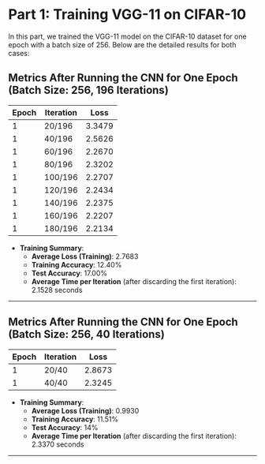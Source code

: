 # Part 1: Training VGG-11 on CIFAR-10

In this part, we trained the VGG-11 model on the CIFAR-10 dataset for one epoch with a batch size of 256. Below are the detailed results for both cases:

## Metrics After Running the CNN for One Epoch (Batch Size: 256, 196 Iterations)

| Epoch | Iteration | Loss   |
| ----- | --------- | ------ |
| 1     | 20/196    | 3.3479 |
| 1     | 40/196    | 2.5626 |
| 1     | 60/196    | 2.2670 |
| 1     | 80/196    | 2.3202 |
| 1     | 100/196   | 2.2707 |
| 1     | 120/196   | 2.2434 |
| 1     | 140/196   | 2.2375 |
| 1     | 160/196   | 2.2207 |
| 1     | 180/196   | 2.2134 |

- **Training Summary**:
  - **Average Loss (Training)**: 2.7683
  - **Training Accuracy**: 12.40%
  - **Test Accuracy**: 17.00%
  - **Average Time per Iteration** (after discarding the first iteration): 2.1528 seconds

---

## Metrics After Running the CNN for One Epoch (Batch Size: 256, 40 Iterations)

| Epoch | Iteration | Loss   |
| ----- | --------- | ------ |
| 1     | 20/40     | 2.8673 |
| 1     | 40/40     | 2.3245 |

- **Training Summary**:
  - **Average Loss (Training)**: 0.9930
  - **Training Accuracy**: 11.51%
  - **Test Accuracy**: 14%
  - **Average Time per Iteration** (after discarding the first iteration): 2.3370 seconds

---
